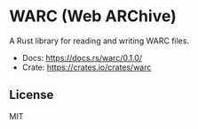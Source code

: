 # WARC (Web ARChive)

A Rust library for reading and writing WARC files.

- Docs: https://docs.rs/warc/0.1.0/
- Crate: https://crates.io/crates/warc

## License

MIT
